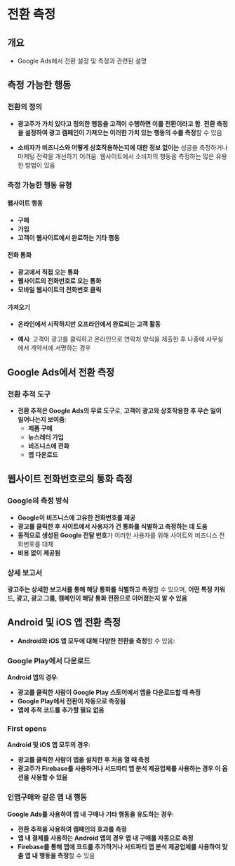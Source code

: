 # 전환 측정

## 개요
- Google Ads에서 전환 설정 및 측정과 관련된 설명

## 측정 가능한 행동

### 전환의 정의

- **광고주가 가치 있다고 정의한 행동을 고객이 수행하면 이를 전환이라고 함**. **전환 측정을 설정하여 광고 캠페인이 가져오는 이러한 가치 있는 행동의 수를 측정**할 수 있음

- **소비자가 비즈니스와 어떻게 상호작용하는지에 대한 정보 없이는** 성공을 측정하거나 마케팅 전략을 개선하기 어려움. 웹사이트에서 소비자의 행동을 측정하는 많은 유용한 방법이 있음

### 측정 가능한 행동 유형

#### 웹사이트 행동
- **구매**
- **가입**  
- **고객이 웹사이트에서 완료하는 기타 행동**

#### 전화 통화
- **광고에서 직접 오는 통화**
- **웹사이트의 전화번호로 오는 통화**
- **모바일 웹사이트의 전화번호 클릭**

#### 가져오기
- **온라인에서 시작하지만 오프라인에서 완료되는 고객 활동**

- **예시**: 고객이 광고를 클릭하고 온라인으로 연락처 양식을 제출한 후 나중에 사무실에서 계약서에 서명하는 경우

## Google Ads에서 전환 측정

### 전환 추적 도구

- **전환 추적은 Google Ads의 무료 도구**로, **고객이 광고와 상호작용한 후 무슨 일이 일어나는지 보여줌**:
    - **제품 구매**
    - **뉴스레터 가입**
    - **비즈니스에 전화**
    - **앱 다운로드**

## 웹사이트 전화번호로의 통화 측정

### Google의 측정 방식
- **Google이 비즈니스에 고유한 전화번호를 제공**
- **광고를 클릭한 후 사이트에서 사용자가 건 통화를 식별하고 측정하는 데 도움**
- **동적으로 생성된 Google 전달 번호**가 이러한 사용자를 위해 사이트의 비즈니스 전화번호를 대체
- **비용 없이 제공됨**

### 상세 보고서

**광고주는 상세한 보고서를 통해 해당 통화를 식별하고 측정**할 수 있으며, **어떤 특정 키워드, 광고, 광고 그룹, 캠페인이 해당 통화 전환으로 이어졌는지 알 수 있음**

## Android 및 iOS 앱 전환 측정

- **Android와 iOS 앱 모두에 대해 다양한 전환을 측정**할 수 있음:

### Google Play에서 다운로드

**Android 앱의 경우**:
- **광고를 클릭한 사람이 Google Play 스토어에서 앱을 다운로드할 때 측정**
- **Google Play에서 전환이 자동으로 측정됨**
- **앱에 추적 코드를 추가할 필요 없음**

### First opens

**Android 및 iOS 앱 모두의 경우**:
- **광고를 클릭한 사람이 앱을 설치한 후 처음 열 때 측정**
- **광고주가 Firebase를 사용하거나 서드파티 앱 분석 제공업체를 사용하는 경우 이 옵션을 사용할 수 있음**

### 인앱구매와 같은 앱 내 행동

**Google Ads를 사용하여 앱 내 구매나 기타 행동을 유도하는 경우**:
- **전환 추적을 사용하여 캠페인의 효과를 측정**
- **앱 내 결제를 사용하는 Android 앱의 경우 앱 내 구매를 자동으로 측정**
- **Firebase를 통해 앱에 코드를 추가하거나 서드파티 앱 분석 제공업체를 사용하여 맞춤 앱 내 행동을 측정**할 수 있음

